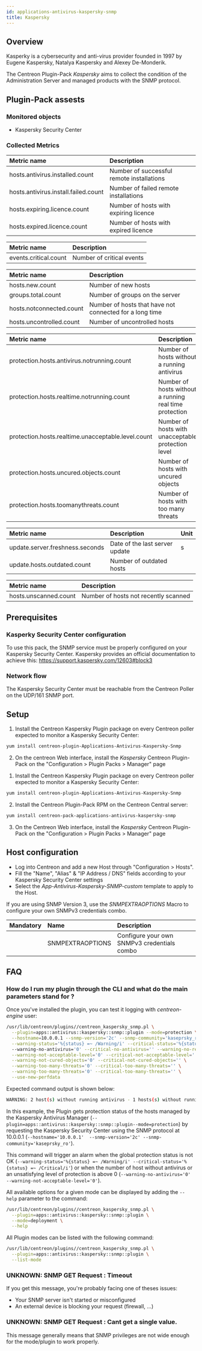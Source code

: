 ```yaml
---
id: applications-antivirus-kaspersky-snmp
title: Kaspersky
---
```


## Overview

Kasperky is a cybersecurity and anti-virus provider founded in 1997 by Eugene
Kaspersky, Natalya Kaspersky and Alexey De-Monderik.

The Centreon Plugin-Pack *Kaspersky* aims to collect the condition of the 
Administration Server and managed products with the SNMP protocol.

## Plugin-Pack assests

### Monitored objects

* Kaspersky Security Center

### Collected Metrics

<!--Deployment-->

| Metric name                          | Description                               |
|:-------------------------------------|:------------------------------------------|
| hosts.antivirus.installed.count      | Number of successful remote installations |
| hosts.antivirus.install.failed.count | Number of failed remote installations     |
| hosts.expiring.licence.count         | Number of hosts with expiring licence     |
| hosts.expired.licence.count          | Number of hosts with expired licence      |

<!--Events-->

| Metric name           | Description               |
|:----------------------|:--------------------------| 
| events.critical.count | Number of critical events |     

<!--Logical-Network-->

| Metric name              | Description                                             |
| :------------------------| :-------------------------------------------------------|
| hosts.new.count          | Number of new hosts                                     |
| groups.total.count       | Number of groups on the server                          |
| hosts.notconnected.count | Number of hosts that have not connected for a long time |
| hosts.uncontrolled.count | Number of uncontrolled hosts                            |

<!--Protection-->

| Metric name                                        | Description                                            |
|:---------------------------------------------------|:-------------------------------------------------------|
| protection.hosts.antivirus.notrunning.count        | Number of hosts without a running antivirus            |
| protection.hosts.realtime.notrunning.count         | Number of hosts without a running real time protection |
| protection.hosts.realtime.unacceptable.level.count | Number of hosts with unacceptable protection level     |
| protection.hosts.uncured.objects.count             | Number of hosts with uncured objects                   |
| protection.hosts.toomanythreats.count              | Number of hosts with too many threats                  |

<!--Updates-->

| Metric name                     | Description                    | Unit   |
|:--------------------------------|:-------------------------------|:------ |
| update.server.freshness.seconds | Date of the last server update | s      |
| update.hosts.outdated.count     | Number of outdated hosts       |        |

<!--Full-Scan-->

| Metric name           | Description                          |
|:----------------------|:-------------------------------------|
| hosts.unscanned.count | Number of hosts not recently scanned |

<!--END_DOCUSAURUS_CODE_TABS-->

## Prerequisites

### Kasperky Security Center configuration

To use this pack, the SNMP service must be properly configured on your 
Kaspersky Security Center. Kaspersky provides an official documentation
to achieve this: https://support.kaspersky.com/12603#block3

### Network flow

The Kaspersky Security Center must be reachable from the Centreon Poller on the 
UDP/161 SNMP port.

## Setup

<!--DOCUSAURUS_CODE_TABS-->

<!--Online IMP Licence & IT-100 Editions-->

1. Install the Centreon Kaspersky Plugin package on every Centreon poller expected to monitor a Kaspersky Security Center:

```bash
yum install centreon-plugin-Applications-Antivirus-Kaspersky-Snmp
```

2. On the centreon Web interface, install the *Kaspersky* Centreon Plugin-Pack on the "Configuration > Plugin Packs > Manager" page

<!--Offline IMP License-->

1. Install the Centreon Kaspersky Plugin package on every Centreon poller expected to monitor a Kaspersky Security Center:

```bash
yum install centreon-plugin-Applications-Antivirus-Kaspersky-Snmp
```

2. Install the Centreon Plugin-Pack RPM on the Centreon Central server:

```bash
yum install centreon-pack-applications-antivirus-kaspersky-snmp
```

3. On the Centreon Web interface, install the *Kaspersky* Centreon Plugin-Pack on the "Configuration > Plugin Packs > Manager" page

<!--END_DOCUSAURUS_CODE_TABS-->

## Host configuration

* Log into Centreon and add a new Host through "Configuration > Hosts".
* Fill the "Name", "Alias" & "IP Address / DNS" fields according to your Kaspersky Security Center settings
* Select the *App-Antivirus-Kaspersky-SNMP-custom* template to apply to the Host.

If you are using SNMP Version 3, use the *SNMPEXTRAOPTIONS* Macro to configure
your own SNMPv3 credentials combo.

| Mandatory | Name             | Description                                 |
|:----------|:-----------------|:--------------------------------------------|
|           | SNMPEXTRAOPTIONS | Configure your own SNMPv3 credentials combo |

## FAQ

### How do I run my plugin through the CLI and what do the main parameters stand for ?

Once you've installed the plugin, you can test it logging with *centreon-engine*
user:
 
```bash
/usr/lib/centreon/plugins//centreon_kaspersky_snmp.pl \
  --plugin=apps::antivirus::kaspersky::snmp::plugin --mode=protection \
  --hostname=10.0.0.1 --snmp-version='2c' --snmp-community='kaseprsky_ro' \
  --warning-status='%{status} =~ /Warning/i' --critical-status='%{status} =~ /Critical/i'
  --warning-no-antivirus='0' --critical-no-antivirus='' --warning-no-real-time='0' --critical-no-real-time='' \
  --warning-not-acceptable-level='0' --critical-not-acceptable-level='' \
  --warning-not-cured-objects='0' --critical-not-cured-objects='' \
  --warning-too-many-threats='0' --critical-too-many-threats='' \
  --warning-too-many-threats='0' --critical-too-many-threats='' \
  --use-new-perfdata
```

Expected command output is shown below:

```bash
WARNING: 2 host(s) without running antivirus - 1 hosts(s) without running real time protection - 8 host(s) with not cured objects - 5 host(s) with too many threats | 'protection.hosts.antivirus.notrunning.count'=2;0:0;;0; 'protection.hosts.realtime.notrunning.count'=1;0:0;;0; 'protection.hosts.realtime.unacceptable.level.count'=0;0:0;;0; 'protection.hosts.uncured.objects.count'=8;0:0;;0; 'protection.hosts.toomanythreats.count'=5;0:0;;0;
```

In this example, the Plugin gets protection status of the hosts managed by the Kaspersky Antivirus Manager
(```--plugin=apps::antivirus::kaspersky::snmp::plugin--mode=protection```) by 
requesting the Kaspersky Security Center using the SNMP protocol at 10.0.0.1
(```--hostname='10.0.0.1'  --snmp-version='2c' --snmp-community='kaseprsky_ro'```).

This command will trigger an alarm when the global protection status is not OK (```--warning-status='%{status} =~ /Warning/i' --critical-status='%{status} =~ /Critical/i'```)
or when the number of host without antivirus or an unsatisfying level of protection is above 0 (```--warning-no-antivirus='0' --warning-not-acceptable-level='0'```).

All available options for a given mode can be displayed by adding the 
```--help``` parameter to the command:

```bash
/usr/lib/centreon/plugins//centreon_kaspersky_snmp.pl \
  --plugin=apps::antivirus::kaspersky::snmp::plugin \
  --mode=deployment \
  --help
```

All Plugin modes can be listed with the following command:

```bash
/usr/lib/centreon/plugins//centreon_kaspersky_snmp.pl \
  --plugin=apps::antivirus::kaspersky::snmp::plugin \
  --list-mode
```

### UNKNOWN: SNMP GET Request : Timeout

If you get this message, you're probably facing one of theses issues:

* Your SNMP server isn't started or misconfigured
* An external device is blocking your request (firewall, ...)

### UNKNOWN: SNMP GET Request : Cant get a single value.

This message generally means that SNMP privileges are not wide enough for the
mode/plugin to work properly.
